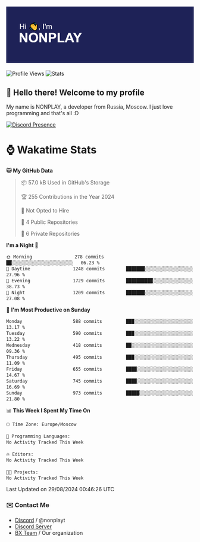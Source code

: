 ![Discord Presence](./header.png)
<br></br>
![Profile Views](https://komarev.com/ghpvc/?username=NONPLAYT&color=blue&style=for-the-badge)
![Stats](https://img.shields.io/badge/0%25-OPTIMIZED-orange?style=for-the-badge)


## :wave: Hello there! Welcome to my profile

My name is NONPLAY, a developer from Russia, Moscow. I just love programming and that's all :D

[![Discord Presence](https://lanyard.cnrad.dev/api/597087584090587177?showDisplayName=true)](https://discord.com/users/597087584090587177) 

# ⌚ Wakatime Stats

<!--START_SECTION:waka-->
**🐱 My GitHub Data** 

> 📦 57.0 kB Used in GitHub's Storage 
 > 
> 🏆 255 Contributions in the Year 2024
 > 
> 🚫 Not Opted to Hire
 > 
> 📜 4 Public Repositories 
 > 
> 🔑 6 Private Repositories 
 > 
**I'm a Night 🦉** 

```text
🌞 Morning                278 commits         ██░░░░░░░░░░░░░░░░░░░░░░░   06.23 % 
🌆 Daytime                1248 commits        ███████░░░░░░░░░░░░░░░░░░   27.96 % 
🌃 Evening                1729 commits        ██████████░░░░░░░░░░░░░░░   38.73 % 
🌙 Night                  1209 commits        ███████░░░░░░░░░░░░░░░░░░   27.08 % 
```
📅 **I'm Most Productive on Sunday** 

```text
Monday                   588 commits         ███░░░░░░░░░░░░░░░░░░░░░░   13.17 % 
Tuesday                  590 commits         ███░░░░░░░░░░░░░░░░░░░░░░   13.22 % 
Wednesday                418 commits         ██░░░░░░░░░░░░░░░░░░░░░░░   09.36 % 
Thursday                 495 commits         ███░░░░░░░░░░░░░░░░░░░░░░   11.09 % 
Friday                   655 commits         ████░░░░░░░░░░░░░░░░░░░░░   14.67 % 
Saturday                 745 commits         ████░░░░░░░░░░░░░░░░░░░░░   16.69 % 
Sunday                   973 commits         █████░░░░░░░░░░░░░░░░░░░░   21.80 % 
```


📊 **This Week I Spent My Time On** 

```text
🕑︎ Time Zone: Europe/Moscow

💬 Programming Languages: 
No Activity Tracked This Week

🔥 Editors: 
No Activity Tracked This Week

🐱‍💻 Projects: 
No Activity Tracked This Week
```


 Last Updated on 29/08/2024 00:46:26 UTC
<!--END_SECTION:waka-->

### ✉️ Contact Me

- [Discord](https://discord.com/users/597087584090587177) / @nonplayt
- [Discord Server](https://discord.gg/p7cxhw7E2M)
- [BX Team](https://github.com/BX-Team) / Our organization
